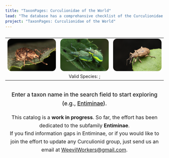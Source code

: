 ```yaml
---
title: "TaxonPages: Curculionidae of the World"
lead: "The database has a comprehansive checklist of the Curculionidae. So far, the effort has been dedicated to the subfamily Entiminae."
project: "TaxonPages: Curculionidae of the World"
---
```

<div style='display: flex; justify-content: center; align-items: center;'>
<table style='border: 0'><tr>
<td><a href="https://curculionidae.github.io/taxa/#/otus/723601/overview"><img src="../public/images/otiorhynchus_carinatopunctatus_500.png" alt="Otiorhynchus (Nihus) carinatopunctatus (Retzius, 1783). Photo by Jakob Jilg"  title="Otiorhynchus (Nihus) carinatopunctatus (Retzius, 1783). Photo by Jakob Jilg"></a></td>
<td><a href="https://curculionidae.github.io/taxa/#/otus/729972/overview"><img src="../public/images/chlorophanus_viridis_500.png" alt="Chlorophanus viridis (Linnaeus, 1758). Photo by Jakob Jilg"  title="Chlorophanus viridis (Linnaeus, 1758). Photo by Jakob Jilg"></a></td>
<td><a href="https://curculionidae.github.io/taxa/#/otus/718330/overview"><img src="../public/images/exophtalmus_triangulifer_500.png" alt="Exophthalmus triangulifer Champion, 1911. Photo by Jakob Jilg"  title="Exophthalmus triangulifer Champion, 1911. Photo by Jakob Jilg"></a></td>
</tr>
<tr><td colspan="6" style="text-align: center">Valid Species: <ValidSpeciesCount/>; <ProjectStats :data="['Taxon names', 'Collection objects', 'Project sources', 'Documents', 'Images']" class="capitalize"/></td></tr>
</table>
</div>

<div style='display: flex; justify-content: center; align-items: center;'>
<autocomplete-otu style="width:25rem;"/>
</div>
<div style="text-align: center; margin: 0 auto; line-height: 1.6;">
  <p style="font-weight: 500; font-size: 1.1rem;">
    Enter a taxon name in the search field to start exploring (e.g., <a href=http://localhost:5173/taxonpages/#/otus/712818/overview>Entiminae</a>).
  </p>
  <p style="font-size: 1rem;">
    This catalog is a <strong>work in progress</strong>. So far, the effort has been dedicated to the subfamily <strong>Entiminae</strong>.<br> 
    If you find information gaps in Entiminae, or if you would like to join the effort to update any Curculionid group, 
    just send us an email at 
    <a href="mailto:WeevilWorkers@gmail.com" style="text-decoration: underline;">WeevilWorkers@gmail.com</a>.
  </p>
</div>

